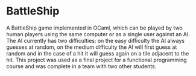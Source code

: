 # BattleShip
A BattleShip game implemented in OCaml, which can be played by two human players using the same computer or as a single user against an AI. The AI currently has two difficulties: on the easy difficulty the AI always guesses at random, on the medium difficulty the AI will first guess at random and in the case of a hit it will guess again on a tile adjacent to the hit.
This project was used as a final project for a functional programming course and was complete in a team with two other students.

